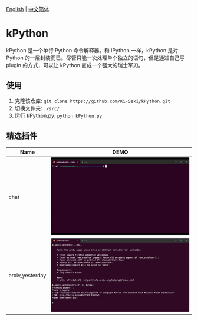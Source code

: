 [English](./README_en.md) | [中文简体](./README.zh_CN.md)

# kPython

kPython 是一个单行 Python 命令解释器。和 iPython 一样，kPython 是对 Python 的一层封装而已。尽管只能一次处理单个独立的语句，但是通过自己写 plugin 的方式，可以让 kPython 变成一个强大的瑞士军刀。

## 使用

1. 克隆该仓库: `git clone https://github.com/Ki-Seki/kPython.git`
2. 切换文件夹: `./src/`
3. 运行 kPython.py: `python kPython.py`

## 精选插件

|Name|DEMO|
|--|--|
|chat|![](./assets/chat_demo.gif)|
|arxiv_yesterday|![](./assets/arxiv_yesterday_demo.png)|